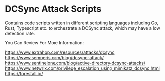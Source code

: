 # DCSync Attack Scripts

Contains code scripts written in different scripting languages including Go, Rust, Typescript etc. to orchestrate a DCSync attack, which may have a low detection rate.


You Can Review For More Information:

https://www.extrahop.com/resources/attacks/dcsync
https://www.semperis.com/blog/dcsync-attack/
https://www.sentinelone.com/blog/active-directory-dcsync-attacks/
https://www.netwrix.com/privilege_escalation_using_mimikatz_dcsync.html
https://forestall.io/
